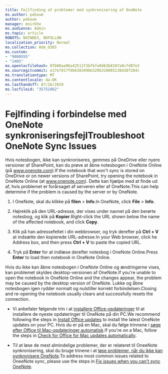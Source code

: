 ```yaml
---
title: Fejlfinding af problemer med synkronisering af OneNote
ms.author: pebaum
author: pebaum
manager: mnirkhe
ms.audience: Admin
ms.topic: article
ROBOTS: NOINDEX, NOFOLLOW
localization_priority: Normal
ms.collection: Adm_O365
ms.custom:
- "9000555"
- "2405"
ms.openlocfilehash: 07b60aa96a42511f3bfbfe0d63b8107a0cfd87e2
ms.sourcegitcommit: e17e7d17fdb638349bb320b318085138d18f284c
ms.translationtype: MT
ms.contentlocale: da-DK
ms.lasthandoff: 07/16/2019
ms.locfileid: "35752862"
---
```

# <a name="troubleshoot-onenote-sync-issues"></a><span data-ttu-id="55710-102">Fejlfinding i forbindelse med OneNote synkroniseringsfejl</span><span class="sxs-lookup"><span data-stu-id="55710-102">Troubleshoot OneNote Sync Issues</span></span>

<span data-ttu-id="55710-103">Hvis notesbogen, ikke kan synkroniseres, gemmes på OneDrive eller nyere versioner af SharePoint, kan du prøve at åbne notesbogen i OneNote Online (på www.onenote.com).</span><span class="sxs-lookup"><span data-stu-id="55710-103">If the notebook that won't sync is stored on OneDrive or on newer versions of SharePoint, try opening the notebook in OneNote Online (at www.onenote.com).</span></span> <span data-ttu-id="55710-104">Dette kan hjælpe med at finde ud af, hvis problemet er forårsaget af serveren eller af OneNote.</span><span class="sxs-lookup"><span data-stu-id="55710-104">This can help determine if the problem is caused by the server or by OneNote.</span></span>

1. <span data-ttu-id="55710-105">I OneNote, skal du klikke på **filen** > **Info**.</span><span class="sxs-lookup"><span data-stu-id="55710-105">In OneNote, click **File** > **Info**.</span></span>

2. <span data-ttu-id="55710-106">Højreklik på den URL-adresse, der vises under navnet på den berørte notesbog, og klik på **Kopier**.</span><span class="sxs-lookup"><span data-stu-id="55710-106">Right-click the URL shown below the name of the affected notebook, and click **Copy**.</span></span>

3. <span data-ttu-id="55710-107">Klik på han adressefeltet i din webbrowser, og tryk derefter på **Ctrl + V** at indsætte den kopierede URL-adresse.</span><span class="sxs-lookup"><span data-stu-id="55710-107">In your Web browser, click he Address box, and then press **Ctrl + V** to paste the copied URL.</span></span>

4. <span data-ttu-id="55710-108">Tryk på **Enter** for at indlæse derefter notesbog i OneNote Online.</span><span class="sxs-lookup"><span data-stu-id="55710-108">Press **Enter** to load then notebook in OneNote Online.</span></span>

<span data-ttu-id="55710-109">Hvis du ikke kan åbne notesbogen i OneNote Online og ændringerne vises, kan problemet skyldes desktop-versionen af OneNote.</span><span class="sxs-lookup"><span data-stu-id="55710-109">If you're unable to open the notebook in OneNote Online and the changes appear, the problem may be caused by the desktop version of OneNote.</span></span> <span data-ttu-id="55710-110">Lukke og åbne notesbogen igen rydder normalt og nulstiller korrekt forbindelsen.</span><span class="sxs-lookup"><span data-stu-id="55710-110">Closing and re-opening the notebook usually clears and successfully resets the connection.</span></span>

* <span data-ttu-id="55710-111">Vi anbefaler følgende trin i at [installere Office-opdateringer](https://support.office.com/article/Install-Office-updates-2ab296f3-7f03-43a2-8e50-46de917611c5) til at installere de nyeste opdateringer til OneNote på din PC.</span><span class="sxs-lookup"><span data-stu-id="55710-111">We recommend following the steps in [Install Office updates](https://support.office.com/article/Install-Office-updates-2ab296f3-7f03-43a2-8e50-46de917611c5) to install the latest OneNote updates on your PC.</span></span> <span data-ttu-id="55710-112">Hvis du er på en Mac, skal du følge trinnene i [søge efter Office til Mac-opdateringer automatisk](https://support.office.com/article/update-office-for-mac-automatically-bfd1e497-c24d-4754-92ab-910a4074d7c1).</span><span class="sxs-lookup"><span data-stu-id="55710-112">If you're on a Mac, follow the steps in [Check for Office for Mac updates automatically](https://support.office.com/article/update-office-for-mac-automatically-bfd1e497-c24d-4754-92ab-910a4074d7c1).</span></span>

* <span data-ttu-id="55710-113">Til at løse de mest almindelige problemer, der er relateret til OneeNote synkronisering, skal du bruge trinene i at [løse problemer, når du ikke kan synkronisere OneNote](https://support.office.com/article/Fix-issues-when-you-can-t-sync-OneNote-299495ef-66d1-448f-90c1-b785a6968d45).</span><span class="sxs-lookup"><span data-stu-id="55710-113">To address most common issues related to OneeNote sync, please use the steps in [Fix issues when you can't sync OneNote](https://support.office.com/article/Fix-issues-when-you-can-t-sync-OneNote-299495ef-66d1-448f-90c1-b785a6968d45).</span></span>
